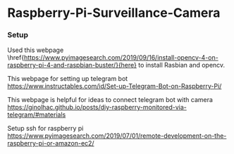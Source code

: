 # Raspberry-Pi-Surveillance-Camera


### Setup
Used this webpage \href{https://www.pyimagesearch.com/2019/09/16/install-opencv-4-on-raspberry-pi-4-and-raspbian-buster/}{here} to install Rasbian and opencv.

This webpage for setting up telegram bot https://www.instructables.com/id/Set-up-Telegram-Bot-on-Raspberry-Pi/

This webpage is helpful for ideas to connect telegram bot with camera https://ginolhac.github.io/posts/diy-raspberry-monitored-via-telegram/#materials

Setup ssh for raspberry pi https://www.pyimagesearch.com/2019/07/01/remote-development-on-the-raspberry-pi-or-amazon-ec2/


<link rel="stylesheet" href="https://latex.now.sh/lang/es.css" />

